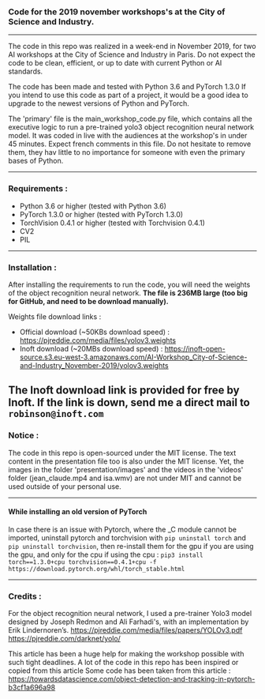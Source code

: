 ### Code for the 2019 november workshops's at the City of Science and Industry.

--- 

The code in this repo was realized in a week-end in November 2019, for two 
AI workshops at the City of Science and Industry in Paris. Do not expect 
the code to be clean, efficient, or up to date with current Python or AI standards.

The code has been made and tested with Python 3.6 and PyTorch 1.3.0
If you intend to use this code as part of a project, it would be a 
good idea to upgrade to the newest versions of Python and PyTorch.

The 'primary' file is the main_workshop_code.py file, which contains all the 
executive logic to run a pre-trained yolo3 object recognition neural network model.
It was coded in live with the audiences at the workshop's in under 45 minutes.
Expect french comments in this file. Do not hesitate to remove them, they hav
little to no importance for someone with even the primary bases of Python. 

---

### Requirements :
- Python 3.6 or higher (tested with Python 3.6)
- PyTorch 1.3.0 or higher (tested with PyTorch 1.3.0)
- TorchVision 0.4.1 or higher (tested with Torchvision 0.4.1)
- CV2
- PIL

---

### Installation :
After installing the requirements to run the code, you will need the weights of the
object recognition neural network. **The file is 236MB large (too big for GitHub, 
and need to be download manually).** 

Weights file download links :
- Official download (~50KBs download speed) : https://pjreddie.com/media/files/yolov3.weights
- Inoft download (~20MBs download speed) : https://inoft-open-source.s3.eu-west-3.amazonaws.com/AI-Workshop_City-of-Science-and-Industry_November-2019/yolov3.weights

The Inoft download link is provided for free by Inoft. If the link is down, 
send me a direct mail to `robinson@inoft.com`
---

### Notice :
The code in this repo is open-sourced under the MIT license. The text content in the 
presentation file too is also under the MIT license. Yet, the images in the folder 
'presentation/images' and the videos in the 'videos' folder (jean_claude.mp4 and 
isa.wmv) are not under MIT and cannot be used outside of your personal use.

---

#### While installing an old version of PyTorch

In case there is an issue with Pytorch, where the _C module cannot be imported, uninstall
pytorch and torchvision with `pip uninstall torch` and `pip uninstall torchvision`, then 
re-install them for the gpu if you are using the gpu, and only for the cpu if using the 
cpu : `pip3 install torch==1.3.0+cpu torchvision==0.4.1+cpu -f https://download.pytorch.org/whl/torch_stable.html`

---

### Credits :

For the object recognition neural network, I used a pre-trainer Yolo3 model designed 
by Joseph Redmon and Ali Farhadi's, with an implementation by Erik Lindernoren’s.
https://pjreddie.com/media/files/papers/YOLOv3.pdf
https://pjreddie.com/darknet/yolo/


This article has been a huge help for making the workshop possible with such tight deadlines. A lot of 
the code in this repo has been inspired or copied from this article Some code has been taken from 
this article : https://towardsdatascience.com/object-detection-and-tracking-in-pytorch-b3cf1a696a98
